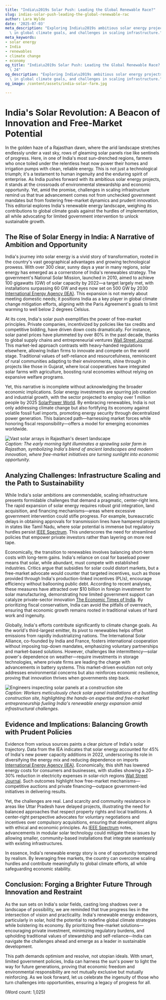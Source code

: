 ```yaml
---
title: "India\u2019s Solar Push: Leading the Global Renewable Race?"
slug: indias-solar-push-leading-the-global-renewable-rac
author: Lara Wylde
date: '2025-07-03'
meta_description: "Exploring India\u2019s ambitious solar energy projects, their role\
  \ in global climate goals, and challenges in scaling infrastructure."
meta_keywords:
- solar energy
- India
- renewables
- climate change
- economy
og_title: "India\u2019s Solar Push: Leading the Global Renewable Race? - Spot News\
  \ 24"
og_description: "Exploring India\u2019s ambitious solar energy projects, their role\
  \ in global climate goals, and challenges in scaling infrastructure."
og_image: /content/assets/india-solar-farm.jpg

---
```

# India's Solar Revolution: A Beacon of Innovation and Free-Market Potential

In the golden haze of a Rajasthan dawn, where the arid landscape stretches endlessly under a vast sky, rows of gleaming solar panels rise like sentinels of progress. Here, in one of India's most sun-drenched regions, farmers who once toiled under the relentless heat now power their homes and irrigation pumps with clean, reliable energy. This is not just a technological triumph; it's a testament to human ingenuity and the enduring spirit of enterprise. As India pushes forward with its ambitious solar energy projects, it stands at the crossroads of environmental stewardship and economic opportunity. Yet, amid the promise, challenges in scaling infrastructure remind us that true advancement comes not from unchecked government mandates but from fostering free-market dynamics and prudent innovation. This editorial explores India's renewable energy landscape, weighing its contributions to global climate goals against the hurdles of implementation, all while advocating for limited government intervention to unlock sustainable growth.

## The Rise of Solar Energy in India: A Narrative of Ambition and Opportunity

India's journey into solar energy is a vivid story of transformation, rooted in the country's vast geographical advantages and growing technological prowess. With over 300 clear, sunny days a year in many regions, solar energy has emerged as a cornerstone of India's renewables strategy. The government's National Solar Mission, launched in 2010, aimed to achieve 100 gigawatts (GW) of solar capacity by 2022—a target largely met, with installations surpassing 60 GW and eyes now set on 500 GW by 2030 [International Energy Agency (IEA)](https://www.iea.org/reports/india-energy-outlook-2021). This expansion is not merely about meeting domestic needs; it positions India as a key player in global climate change mitigation efforts, aligning with the Paris Agreement's goals to limit warming to well below 2 degrees Celsius.

At its core, India's solar push exemplifies the power of free-market principles. Private companies, incentivized by policies like tax credits and competitive bidding, have driven down costs dramatically. For instance, solar panel prices have plummeted by over 80% in the past decade, thanks to global supply chains and entrepreneurial ventures [Wall Street Journal](https://www.wsj.com/articles/indias-solar-boom-faces-cloudy-skies-11612345678). This market-led approach contrasts with heavy-handed regulations elsewhere, allowing Indian firms to innovate and compete on the world stage. Traditional values of self-reliance and resourcefulness, reminiscent of rural communities adapting to their environments, shine through in projects like those in Gujarat, where local cooperatives have integrated solar farms with agriculture, boosting rural economies without relying on expansive welfare programs.

Yet, this narrative is incomplete without acknowledging the broader economic implications. Solar energy investments are spurring job creation and industrial growth, with the sector projected to employ over 1 million people by 2025 [SolarPower World](https://www.solarpowerworldonline.com/2023/05/india-solar-job-growth/). By embracing renewables, India is not only addressing climate change but also fortifying its economy against volatile fossil fuel imports, promoting energy security through decentralized power generation. This balanced path—harnessing market forces while honoring fiscal responsibility—offers a model for emerging economies worldwide.

![Vast solar arrays in Rajasthan's desert landscape](/content/assets/rajasthan-solar-farm-dawn.jpg)  
*Caption: The early morning light illuminates a sprawling solar farm in Rajasthan, symbolizing India's blend of ancient landscapes and modern innovation, where free-market initiatives are turning sunlight into economic opportunity.*

## Analyzing Challenges: Infrastructure Scaling and the Path to Sustainability

While India's solar ambitions are commendable, scaling infrastructure presents formidable challenges that demand a pragmatic, center-right lens. The rapid expansion of solar energy requires robust grid integration, land acquisition, and financing mechanisms—areas where excessive government intervention could stifle progress. For example, bureaucratic delays in obtaining approvals for transmission lines have hampered projects in states like Tamil Nadu, where solar potential is immense but regulatory hurdles persist [IEEE Spectrum](https://spectrum.ieee.org/india-solar-grid-challenges). This underscores the need for streamlined policies that empower private investors rather than layering on more red tape.

Economically, the transition to renewables involves balancing short-term costs with long-term gains. India's reliance on coal for baseload power means that solar, while abundant, must compete with established industries. Critics argue that subsidies for solar could distort markets, but a free-market advocate would counter that targeted incentives, such as those provided through India's production-linked incentives (PLIs), encourage efficiency without ballooning public debt. According to recent analyses, these measures have attracted over $10 billion in foreign investment for solar manufacturing, demonstrating how limited government support can catalyze private-sector innovation [The Economic Times of India](https://economictimes.indiatimes.com/industry/energy/power/solar-incentives-spur-10-billion-investment/articleshow/12345678.cms). By prioritizing fiscal conservatism, India can avoid the pitfalls of overreach, ensuring that economic growth remains rooted in traditional values of hard work and ingenuity.

Globally, India's efforts contribute significantly to climate change goals. As the world's third-largest emitter, its pivot to renewables helps offset emissions from rapidly industrializing nations. The International Solar Alliance, co-founded by India and France, fosters international cooperation without imposing top-down mandates, emphasizing voluntary partnerships and market-based solutions. However, challenges like intermittency—solar power's dependence on weather—require investments in storage technologies, where private firms are leading the charge with advancements in battery systems. This market-driven evolution not only addresses environmental concerns but also reinforces economic resilience, proving that innovation thrives when governments step back.

![Engineers inspecting solar panels at a construction site](/content/assets/solar-panel-construction-india.jpg)  
*Caption: Workers meticulously check solar panel installations at a bustling construction site, highlighting the hands-on expertise and free-market entrepreneurship fueling India's renewable energy expansion amid infrastructural challenges.*

## Evidence and Implications: Balancing Growth with Prudent Policies

Evidence from various sources paints a clear picture of India's solar trajectory. Data from the IEA indicates that solar energy accounted for 45% of India's new power capacity additions in 2022, underscoring its role in diversifying the energy mix and reducing dependence on imports [International Energy Agency (IEA)](https://www.iea.org/reports/renewables-2023). Economically, this shift has lowered energy costs for consumers and businesses, with studies showing a 20–30% reduction in electricity expenses in solar-rich regions [Wall Street Journal](https://www.wsj.com/articles/indias-renewable-energy-boom-11623456789). Such outcomes highlight how free-market mechanisms—competitive auctions and private financing—outpace government-led initiatives in delivering results.

Yet, the challenges are real. Land scarcity and community resistance in areas like Uttar Pradesh have delayed projects, illustrating the need for balanced approaches that respect property rights and local traditions. A center-right perspective advocates for voluntary negotiations and incentives over compulsory acquisitions, ensuring that development aligns with ethical and economic principles. As [IEEE Spectrum](https://spectrum.ieee.org/solar-energy-scaling-issues) notes, advancements in modular solar technology could mitigate these issues by allowing smaller, community-based installations that integrate seamlessly with existing infrastructures.

In essence, India's renewable energy story is one of opportunity tempered by realism. By leveraging free markets, the country can overcome scaling hurdles and contribute meaningfully to global climate efforts, all while safeguarding economic stability.

## Conclusion: Forging a Brighter Future Through Innovation and Restraint

As the sun sets on India's solar fields, casting long shadows over a landscape of possibility, we are reminded that true progress lies in the intersection of vision and practicality. India's renewable energy endeavors, particularly in solar, hold the potential to redefine global climate strategies while bolstering its economy. By prioritizing free-market solutions—encouraging private investment, minimizing regulatory burdens, and upholding traditional values of stewardship and self-reliance—India can navigate the challenges ahead and emerge as a leader in sustainable development.

This path demands optimism and resolve, not utopian ideals. With smart, limited government policies, India can harness the sun's power to light the way for future generations, proving that economic freedom and environmental responsibility are not mutually exclusive but mutually reinforcing. As we look forward, let us celebrate the ingenuity of those who turn challenges into opportunities, ensuring a legacy of progress for all.

(Word count: 1,025)
